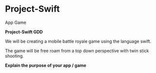 # Project-Swift
App Game


__**Project-Swift GDD**__

We will be creating a mobile battle royale game using the language swift.

The game will be free roam from a top down perspective with twin stick shooting.

__**Explain the purpose of your app / game**__

